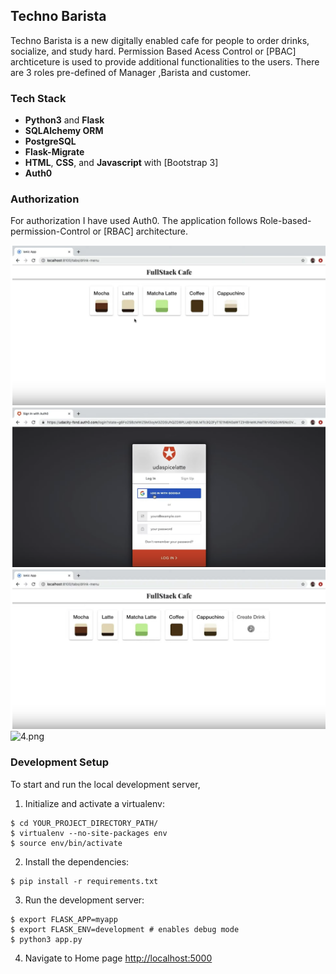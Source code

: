 Techno Barista
-----
Techno Barista is a new digitally enabled cafe for people to order drinks, socialize, and study hard. 
Permission Based Acess Control or [PBAC] archticeture is used to provide additional functionalities to the users.
There are 3 roles pre-defined of Manager ,Barista and customer.

### Tech Stack
* **Python3** and **Flask** 
* **SQLAlchemy ORM** 
* **PostgreSQL** 
* **Flask-Migrate** 
* **HTML**, **CSS**, and **Javascript** with [Bootstrap 3]
* **Auth0** 

### Authorization
For authorization I have used Auth0.
The application follows Role-based-permission-Control or [RBAC] architecture.

![1.png](1.png)
![2.png](2.png)
![3.png](3.png)
![4.png](4.ppng)


### Development Setup

To start and run the local development server,

1. Initialize and activate a virtualenv:
  ```
  $ cd YOUR_PROJECT_DIRECTORY_PATH/
  $ virtualenv --no-site-packages env
  $ source env/bin/activate
  ```

2. Install the dependencies:
  ```
  $ pip install -r requirements.txt
  ```

3. Run the development server:
  ```
  $ export FLASK_APP=myapp
  $ export FLASK_ENV=development # enables debug mode
  $ python3 app.py
  ```

4. Navigate to Home page [http://localhost:5000](http://localhost:5000)
